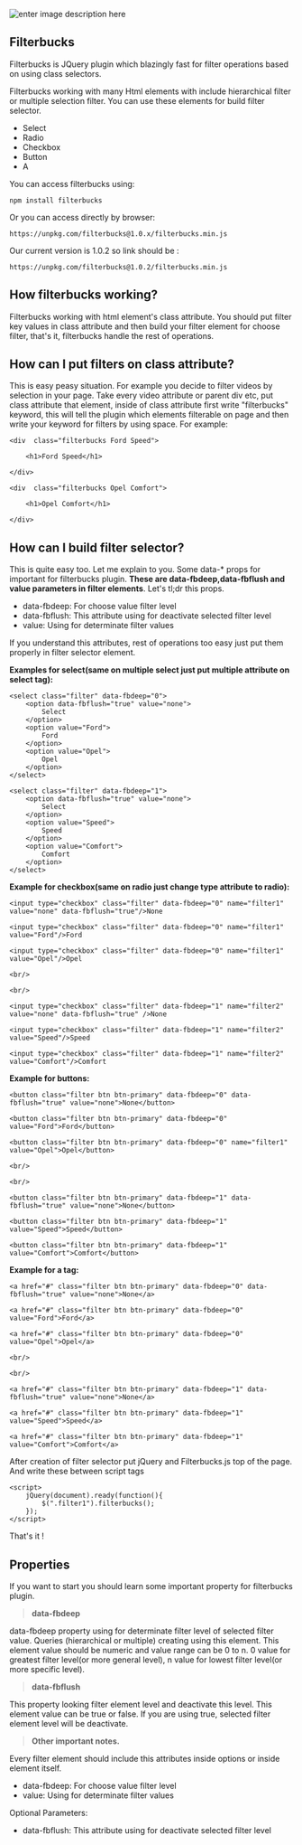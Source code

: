 ![enter image description here](https://i.ibb.co/hc5cX6w/filterbucks-logo-fw.png"FileterbucksLogo")

##  **Filterbucks**

Filterbucks is JQuery plugin which blazingly fast for filter operations based on using class selectors.

Filterbucks working with many Html elements with include hierarchical filter or multiple selection filter. You can use these elements for build filter selector.
 - Select 
 - Radio 
 - Checkbox 
 - Button
 -  A

You can access filterbucks using:

    npm install filterbucks

Or you can access directly by browser:

    https://unpkg.com/filterbucks@1.0.x/filterbucks.min.js

Our current version is 1.0.2 so link should be :

    https://unpkg.com/filterbucks@1.0.2/filterbucks.min.js


## **How filterbucks working?**

Filterbucks working with html element's class attribute. You should put filter key values in class attribute and then build your filter element for choose filter, that's it, filterbucks handle the rest of operations.

## **How can I put filters on class attribute?**

This is easy peasy situation. For example you decide to filter videos by selection in your page. Take every video attribute or parent div etc, put class attribute that element, inside of class attribute first write "filterbucks" keyword, this will tell the plugin which elements filterable on page and then write your keyword for filters by using space.
For example:

    <div  class="filterbucks Ford Speed">
    
	    <h1>Ford Speed</h1>
    
    </div>

    <div  class="filterbucks Opel Comfort">
    
	    <h1>Opel Comfort</h1>
    
    </div>
    

## **How can I build filter selector?**

This is quite easy too. Let me explain to you.  Some data-* props for important for filterbucks plugin. **These are data-fbdeep,data-fbflush and value parameters in filter elements**. Let's tl;dr this props.

- data-fbdeep: For choose value filter level
- data-fbflush: This attribute using for deactivate selected filter level
- value: Using for determinate filter values

If you understand this attributes, rest of operations too easy just put them properly in filter selector element.

**Examples for select(same on multiple select just put multiple attribute on select tag):**

    <select class="filter" data-fbdeep="0">
	    <option data-fbflush="true" value="none">
		    Select
	    </option>
	    <option value="Ford">
		    Ford
	    </option>
	    <option value="Opel">
		    Opel
	    </option>
    </select>
    
    <select class="filter" data-fbdeep="1">
	    <option data-fbflush="true" value="none">
		    Select
	    </option>
	    <option value="Speed">
		    Speed
	    </option>
	    <option value="Comfort">
		    Comfort
	    </option>
    </select>


**Example for checkbox(same on radio just change type attribute to radio):**

    <input type="checkbox" class="filter" data-fbdeep="0" name="filter1" value="none" data-fbflush="true"/>None
    
    <input type="checkbox" class="filter" data-fbdeep="0" name="filter1" value="Ford"/>Ford
    
    <input type="checkbox" class="filter" data-fbdeep="0" name="filter1" value="Opel"/>Opel
    
    <br/>
    
    <br/>
    
    <input type="checkbox" class="filter" data-fbdeep="1" name="filter2" value="none" data-fbflush="true" />None
    
    <input type="checkbox" class="filter" data-fbdeep="1" name="filter2" value="Speed"/>Speed
    
    <input type="checkbox" class="filter" data-fbdeep="1" name="filter2" value="Comfort"/>Comfort

**Example for buttons:**

    <button class="filter btn btn-primary" data-fbdeep="0" data-fbflush="true" value="none">None</button>
    
    <button class="filter btn btn-primary" data-fbdeep="0" value="Ford">Ford</button>
    
    <button class="filter btn btn-primary" data-fbdeep="0" name="filter1" value="Opel">Opel</button>
    
    <br/>
    
    <br/>
    
    <button class="filter btn btn-primary" data-fbdeep="1" data-fbflush="true" value="none">None</button>
    
    <button class="filter btn btn-primary" data-fbdeep="1" value="Speed">Speed</button>
    
    <button class="filter btn btn-primary" data-fbdeep="1" value="Comfort">Comfort</button>


**Example for a tag:**

    <a href="#" class="filter btn btn-primary" data-fbdeep="0" data-fbflush="true" value="none">None</a>
    
    <a href="#" class="filter btn btn-primary" data-fbdeep="0" value="Ford">Ford</a>
    
    <a href="#" class="filter btn btn-primary" data-fbdeep="0" value="Opel">Opel</a>
    
    <br/>
    
    <br/>
    
    <a href="#" class="filter btn btn-primary" data-fbdeep="1" data-fbflush="true" value="none">None</a>
    
    <a href="#" class="filter btn btn-primary" data-fbdeep="1" value="Speed">Speed</a>
    
    <a href="#" class="filter btn btn-primary" data-fbdeep="1" value="Comfort">Comfort</a>

After creation of filter selector put jQuery and Filterbucks.js top of the page. 
And write these between script tags

    <script>
	    jQuery(document).ready(function(){
		    $(".filter1").filterbucks();
	    });
    </script>
That's it ! 

## **Properties**

If you want to start you should learn some important property for filterbucks plugin.

> **data-fbdeep**

data-fbdeep property using for determinate filter level of selected filter value. Queries (hierarchical or multiple) creating using this element.
This element value should be numeric and value range can be 0 to n.
0 value for greatest filter level(or more general level), n value for lowest filter level(or more specific level).

> **data-fbflush**

This property looking filter element level and deactivate this level. This element value can be true or false. If you are using true, selected filter element level will be deactivate.

> **Other important notes.**

Every filter element should include this attributes inside options or inside element itself. 

 - data-fbdeep: For choose value filter level
 - value: Using for determinate filter values

Optional Parameters:
 - data-fbflush: This attribute using for deactivate selected filter level




